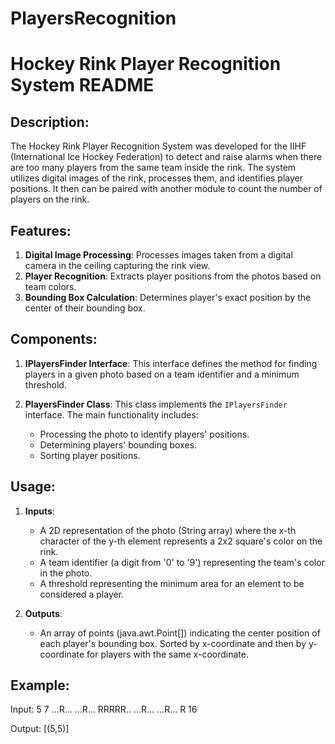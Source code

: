 # PlayersRecognition
Hockey Rink Player Recognition System README
============================================

Description:
------------
The Hockey Rink Player Recognition System was developed for the IIHF (International Ice Hockey Federation) to detect and raise alarms when there are too many players from the same team inside the rink. The system utilizes digital images of the rink, processes them, and identifies player positions. It then can be paired with another module to count the number of players on the rink.

Features:
---------
1. **Digital Image Processing**: Processes images taken from a digital camera in the ceiling capturing the rink view.
2. **Player Recognition**: Extracts player positions from the photos based on team colors.
3. **Bounding Box Calculation**: Determines player's exact position by the center of their bounding box.

Components:
-----------
1. **IPlayersFinder Interface**: This interface defines the method for finding players in a given photo based on a team identifier and a minimum threshold.

2. **PlayersFinder Class**: This class implements the `IPlayersFinder` interface. The main functionality includes:
   - Processing the photo to identify players' positions.
   - Determining players' bounding boxes.
   - Sorting player positions.

Usage:
------
1. **Inputs**:
   - A 2D representation of the photo (String array) where the x-th character of the y-th element represents a 2x2 square's color on the rink.
   - A team identifier (a digit from '0' to '9') representing the team's color in the photo.
   - A threshold representing the minimum area for an element to be considered a player.

2. **Outputs**:
   - An array of points (java.awt.Point[]) indicating the center position of each player's bounding box. Sorted by x-coordinate and then by y-coordinate for players with the same x-coordinate.

Example:
-------
Input:
5 7
...R...
...R...
RRRRR..
...R...
...R...
R
16

Output:
[(5,5)]


